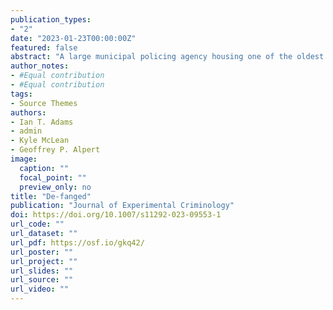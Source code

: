 ```yaml
---
publication_types:
- "2"
date: "2023-01-23T00:00:00Z"
featured: false
abstract: "A large municipal policing agency housing one of the oldest K9 programs in the USA suddenly terminated the program at the close of summer 2020. We exploit this change as a natural experiment to test three hypotheses related to rates of injuries (officer and suspect) and resisting arrest. We use Bayesian modeling in an interrupted time series analysis to measure the immediate and long-term effects of the K9 apprehension program’s suspension on our hypotheses. The sudden suspension of K9 apprehension was not associated with a statistical increase in officer or suspect injury, or suspect resistance, during felony arrests."
author_notes:
- #Equal contribution
- #Equal contribution
tags:
- Source Themes
authors:
- Ian T. Adams
- admin
- Kyle McLean
- Geoffrey P. Alpert
image: 
  caption: ""
  focal_point: ""
  preview_only: no
title: "De-fanged"
publication: "Journal of Experimental Criminology"
doi: https://doi.org/10.1007/s11292-023-09553-1
url_code: ""
url_dataset: ""
url_pdf: https://osf.io/gkq42/
url_poster: ""
url_project: ""
url_slides: ""
url_source: ""
url_video: ""
---
```


